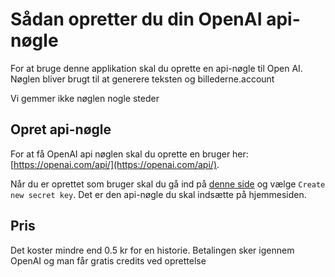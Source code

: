 # Sådan opretter du din OpenAI api-nøgle

For at bruge denne applikation skal du oprette en api-nøgle til Open AI. Nøglen bliver brugt til at generere teksten og billederne.account

Vi gemmer ikke nøglen nogle steder

## Opret api-nøgle

For at få OpenAI api nøglen skal du oprette en bruger her: [https://openai.com/api/](https://openai.com/api/). 

Når du er oprettet som bruger skal du gå ind på [denne side](https://beta.openai.com/account/api-keys) og vælge `Create new secret key`. Det er den api-nøgle du skal indsætte på hjemmesiden. 

## Pris

Det koster mindre end 0.5 kr for en historie. Betalingen sker igennem OpenAI og man får gratis credits ved oprettelse
